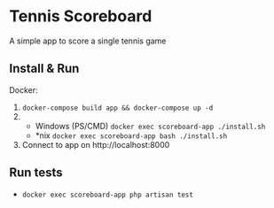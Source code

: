 # Tennis Scoreboard
A simple app to score a single tennis game

## Install & Run

Docker:

1. `docker-compose build app && docker-compose up -d`
2.
   - Windows (PS/CMD) `docker exec scoreboard-app ./install.sh`
   - *nix `docker exec scoreboard-app bash ./install.sh`
3. Connect to app on http://localhost:8000

## Run tests

- `docker exec scoreboard-app php artisan test`
